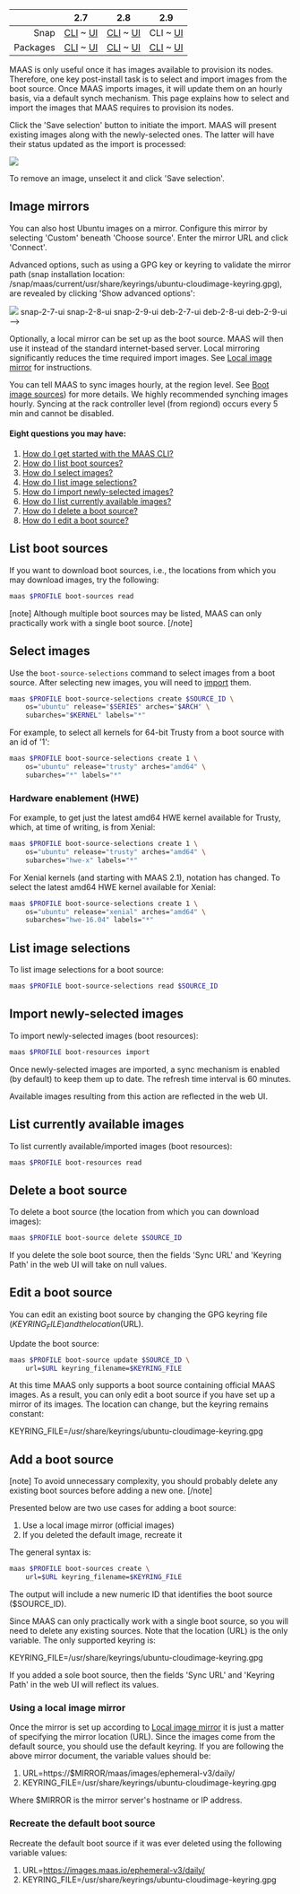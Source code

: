 <!-- deb-2-7-cli
||2.7|2.8|2.9|
|-----:|:-----:|:-----:|:-----:|
|Snap|[CLI](/t/select-and-import-images/3090) ~ [UI](/t/select-and-import-images/3091)|[CLI](/t/select-and-import-images/3092) ~ [UI](/t/select-and-import-images/3093)|[CLI](/t/select-and-import-images/3094) ~ [UI](/t/select-and-import-images/3095)|
|Packages|CLI ~ [UI](/t/select-and-import-images/3097)|[CLI](/t/select-and-import-images/3098) ~ [UI](/t/select-and-import-images/3099)|[CLI](/t/select-and-import-images/3100) ~ [UI](/t/select-and-import-images/3101)|
 deb-2-7-cli -->

<!-- deb-2-7-ui
||2.7|2.8|2.9|
|-----:|:-----:|:-----:|:-----:|
|Snap|[CLI](/t/select-and-import-images/3090) ~ [UI](/t/select-and-import-images/3091)|[CLI](/t/select-and-import-images/3092) ~ [UI](/t/select-and-import-images/3093)|[CLI](/t/select-and-import-images/3094) ~ [UI](/t/select-and-import-images/3095)|
|Packages|[CLI](/t/select-and-import-images/3096) ~ UI|[CLI](/t/select-and-import-images/3098) ~ [UI](/t/select-and-import-images/3099)|[CLI](/t/select-and-import-images/3100) ~ [UI](/t/select-and-import-images/3101)|
 deb-2-7-ui -->

<!-- deb-2-8-cli
||2.7|2.8|2.9|
|-----:|:-----:|:-----:|:-----:|
|Snap|[CLI](/t/select-and-import-images/3090) ~ [UI](/t/select-and-import-images/3091)|[CLI](/t/select-and-import-images/3092) ~ [UI](/t/select-and-import-images/3093)|[CLI](/t/select-and-import-images/3094) ~ [UI](/t/select-and-import-images/3095)|
|Packages|[CLI](/t/select-and-import-images/3096) ~ [UI](/t/select-and-import-images/3097)|CLI ~ [UI](/t/select-and-import-images/3099)|[CLI](/t/select-and-import-images/3100) ~ [UI](/t/select-and-import-images/3101)|
 deb-2-8-cli -->

<!-- deb-2-8-ui
||2.7|2.8|2.9|
|-----:|:-----:|:-----:|:-----:|
|Snap|[CLI](/t/select-and-import-images/3090) ~ [UI](/t/select-and-import-images/3091)|[CLI](/t/select-and-import-images/3092) ~ [UI](/t/select-and-import-images/3093)|[CLI](/t/select-and-import-images/3094) ~ [UI](/t/select-and-import-images/3095)|
|Packages|[CLI](/t/select-and-import-images/3096) ~ [UI](/t/select-and-import-images/3097)|[CLI](/t/select-and-import-images/3098) ~ UI|[CLI](/t/select-and-import-images/3100) ~ [UI](/t/select-and-import-images/3101)|
 deb-2-8-ui -->

<!-- deb-2-9-cli
||2.7|2.8|2.9|
|-----:|:-----:|:-----:|:-----:|
|Snap|[CLI](/t/select-and-import-images/3090) ~ [UI](/t/select-and-import-images/3091)|[CLI](/t/select-and-import-images/3092) ~ [UI](/t/select-and-import-images/3093)|[CLI](/t/select-and-import-images/3094) ~ [UI](/t/select-and-import-images/3095)|
|Packages|[CLI](/t/select-and-import-images/3096) ~ [UI](/t/select-and-import-images/3097)|[CLI](/t/select-and-import-images/3098) ~ [UI](/t/select-and-import-images/3099)|CLI ~ [UI](/t/select-and-import-images/3101)|
 deb-2-9-cli -->

<!-- deb-2-9-ui
||2.7|2.8|2.9|
|-----:|:-----:|:-----:|:-----:|
|Snap|[CLI](/t/select-and-import-images/3090) ~ [UI](/t/select-and-import-images/3091)|[CLI](/t/select-and-import-images/3092) ~ [UI](/t/select-and-import-images/3093)|[CLI](/t/select-and-import-images/3094) ~ [UI](/t/select-and-import-images/3095)|
|Packages|[CLI](/t/select-and-import-images/3096) ~ [UI](/t/select-and-import-images/3097)|[CLI](/t/select-and-import-images/3098) ~ [UI](/t/select-and-import-images/3099)|[CLI](/t/select-and-import-images/3100) ~ UI|
 deb-2-9-ui -->

<!-- snap-2-7-cli
||2.7|2.8|2.9|
|-----:|:-----:|:-----:|:-----:|
|Snap|CLI ~ [UI](/t/select-and-import-images/3091)|[CLI](/t/select-and-import-images/3092) ~ [UI](/t/select-and-import-images/3093)|[CLI](/t/select-and-import-images/3094) ~ [UI](/t/select-and-import-images/3095)|
|Packages|[CLI](/t/select-and-import-images/3096) ~ [UI](/t/select-and-import-images/3097)|[CLI](/t/select-and-import-images/3098) ~ [UI](/t/select-and-import-images/3099)|[CLI](/t/select-and-import-images/3100) ~ [UI](/t/select-and-import-images/3101)|
 snap-2-7-cli -->

<!-- snap-2-7-ui
||2.7|2.8|2.9|
|-----:|:-----:|:-----:|:-----:|
|Snap|[CLI](/t/select-and-import-images/3090) ~ UI|[CLI](/t/select-and-import-images/3092) ~ [UI](/t/select-and-import-images/3093)|[CLI](/t/select-and-import-images/3094) ~ [UI](/t/select-and-import-images/3095)|
|Packages|[CLI](/t/select-and-import-images/3096) ~ [UI](/t/select-and-import-images/3097)|[CLI](/t/select-and-import-images/3098) ~ [UI](/t/select-and-import-images/3099)|[CLI](/t/select-and-import-images/3100) ~ [UI](/t/select-and-import-images/3101)|
 snap-2-7-ui -->

<!-- snap-2-8-cli
||2.7|2.8|2.9|
|-----:|:-----:|:-----:|:-----:|
|Snap|[CLI](/t/select-and-import-images/3090) ~ [UI](/t/select-and-import-images/3091)|CLI ~ [UI](/t/select-and-import-images/3093)|[CLI](/t/select-and-import-images/3094) ~ [UI](/t/select-and-import-images/3095)|
|Packages|[CLI](/t/select-and-import-images/3096) ~ [UI](/t/select-and-import-images/3097)|[CLI](/t/select-and-import-images/3098) ~ [UI](/t/select-and-import-images/3099)|[CLI](/t/select-and-import-images/3100) ~ [UI](/t/select-and-import-images/3101)|
 snap-2-8-cli -->

<!-- snap-2-8-ui
||2.7|2.8|2.9|
|-----:|:-----:|:-----:|:-----:|
|Snap|[CLI](/t/select-and-import-images/3090) ~ [UI](/t/select-and-import-images/3091)|[CLI](/t/select-and-import-images/3092) ~ UI|[CLI](/t/select-and-import-images/3094) ~ [UI](/t/select-and-import-images/3095)|
|Packages|[CLI](/t/select-and-import-images/3096) ~ [UI](/t/select-and-import-images/3097)|[CLI](/t/select-and-import-images/3098) ~ [UI](/t/select-and-import-images/3099)|[CLI](/t/select-and-import-images/3100) ~ [UI](/t/select-and-import-images/3101)|
 snap-2-8-ui -->

||2.7|2.8|2.9|
|-----:|:-----:|:-----:|:-----:|
|Snap|[CLI](/t/select-and-import-images/3090) ~ [UI](/t/select-and-import-images/3091)|[CLI](/t/select-and-import-images/3092) ~ [UI](/t/select-and-import-images/3093)|CLI ~ [UI](/t/select-and-import-images/3095)|
|Packages|[CLI](/t/select-and-import-images/3096) ~ [UI](/t/select-and-import-images/3097)|[CLI](/t/select-and-import-images/3098) ~ [UI](/t/select-and-import-images/3099)|[CLI](/t/select-and-import-images/3100) ~ [UI](/t/select-and-import-images/3101)|

<!-- snap-2-9-ui
||2.7|2.8|2.9|
|-----:|:-----:|:-----:|:-----:|
|Snap|[CLI](/t/select-and-import-images/3090) ~ [UI](/t/select-and-import-images/3091)|[CLI](/t/select-and-import-images/3092) ~ [UI](/t/select-and-import-images/3093)|[CLI](/t/select-and-import-images/3094) ~ UI|
|Packages|[CLI](/t/select-and-import-images/3096) ~ [UI](/t/select-and-import-images/3097)|[CLI](/t/select-and-import-images/3098) ~ [UI](/t/select-and-import-images/3099)|[CLI](/t/select-and-import-images/3100) ~ [UI](/t/select-and-import-images/3101)|
 snap-2-9-ui -->

MAAS is only useful once it has images available to provision its nodes. Therefore, one key post-install task is to select and import images from the boot source. Once MAAS imports images, it will update them on an hourly basis, via a default synch mechanism.  This page explains how to select and import the images that MAAS requires to provision its nodes.

<!-- snap-2-7-ui snap-2-8-ui snap-2-9-ui deb-2-7-ui deb-2-8-ui deb-2-9-ui

#### Three questions you may have:

1. [How do I import standard images from maas.io?](#heading--import-maasio-image-ui)
2. [How do I use other image mirrors to download images?](#heading--image-mirrors)
3. [How do I import and provision non-Ubuntu images?](#heading--other-images)

Note that it is possible to build your own images in a limited sense: see [MAAS Image Builder](/t/maas-image-builder/1112).

<h2 id="heading--import-maasio-image-ui">Importing images from maas.io</h2>

The 'Images' page shows what images and architectures have been selected and downloaded. By default, MAAS will automatically grab the most recent Ubuntu LTS releases (and amd64 architecture). Below, we have selected two additional releases:

<a href="https://discourse.maas.io/uploads/default/original/1X/d208922f1126ec92f6ef06cfaa5e16dbbfc613d0.png" target = "_blank"><img src="https://discourse.maas.io/uploads/default/original/1X/d208922f1126ec92f6ef06cfaa5e16dbbfc613d0.png"></a>
snap-2-7-ui snap-2-8-ui snap-2-9-ui deb-2-7-ui deb-2-8-ui deb-2-9-ui -->

<!-- deb-2-7-ui
You can tell MAAS to sync images hourly, at the region level, using a toggle switch in the top-right corner of the screen.  See [Boot image sources](/t/images/2701#boot-image-sources)) for more details. We highly recommended synching images hourly. Syncing at the rack controller level (from regiond) occurs every 5 min and cannot be disabled.
 deb-2-7-ui -->

<!-- deb-2-8-ui
You can tell MAAS to sync images hourly, at the region level, using a toggle switch in the top-right corner of the screen.  See [Boot image sources](/t/images/2703#boot-image-sources)) for more details. We highly recommended synching images hourly. Syncing at the rack controller level (from regiond) occurs every 5 min and cannot be disabled.
 deb-2-8-ui -->

<!-- deb-2-9-ui
You can tell MAAS to sync images hourly, at the region level, using a toggle switch in the top-right corner of the screen.  See [Boot image sources](/t/images/2705#boot-image-sources)) for more details. We highly recommended synching images hourly. Syncing at the rack controller level (from regiond) occurs every 5 min and cannot be disabled.
 deb-2-9-ui -->

<!-- snap-2-7-ui
You can tell MAAS to sync images hourly, at the region level, using a toggle switch in the top-right corner of the screen.  See [Boot image sources](/t/images/2695#boot-image-sources)) for more details. We highly recommended synching images hourly. Syncing at the rack controller level (from regiond) occurs every 5 min and cannot be disabled.
 snap-2-7-ui -->

<!-- snap-2-8-ui
You can tell MAAS to sync images hourly, at the region level, using a toggle switch in the top-right corner of the screen.  See [Boot image sources](/t/images/2697#boot-image-sources)) for more details. We highly recommended synching images hourly. Syncing at the rack controller level (from regiond) occurs every 5 min and cannot be disabled.
 snap-2-8-ui -->

<!-- snap-2-9-ui
You can tell MAAS to sync images hourly, at the region level, using a toggle switch in the top-right corner of the screen.  See [Boot image sources](/t/images/2699#boot-image-sources)) for more details. We highly recommended synching images hourly. Syncing at the rack controller level (from regiond) occurs every 5 min and cannot be disabled.
 snap-2-9-ui -->

<!-- snap-2-7-ui snap-2-8-ui snap-2-9-ui deb-2-7-ui deb-2-8-ui deb-2-9-ui -->
Click the 'Save selection' button to initiate the import. MAAS will present existing images along with the newly-selected ones. The latter will have their status updated as the import is processed:

<a href="https://discourse.maas.io/uploads/default/original/1X/f7daa92c97f1ada61c2172044d43856ed3e14b5f.png" target = "_blank"><img src="https://discourse.maas.io/uploads/default/original/1X/f7daa92c97f1ada61c2172044d43856ed3e14b5f.png"></a>

To remove an image, unselect it and click 'Save selection'.

<h2 id="heading--image-mirrors">Image mirrors</h2>

You can also host Ubuntu images on a mirror. Configure this mirror by selecting 'Custom' beneath 'Choose source'. Enter the mirror URL and click 'Connect'.

Advanced options, such as using a GPG key or keyring to validate the mirror path (snap installation location: /snap/maas/current/usr/share/keyrings/ubuntu-cloudimage-keyring.gpg), are revealed by clicking 'Show advanced options':

<a href="https://discourse.maas.io/uploads/default/original/1X/dbe44a827e70e318a6139c3e335019a6a27c4374.png" target = "_blank"><img src="https://discourse.maas.io/uploads/default/original/1X/dbe44a827e70e318a6139c3e335019a6a27c4374.png"></a>
snap-2-7-ui snap-2-8-ui snap-2-9-ui deb-2-7-ui deb-2-8-ui deb-2-9-ui -->

<!-- deb-2-7-cli
Optionally, a local mirror can be set up as the boot source. MAAS will then use it instead of the standard internet-based server. Local mirroring significantly reduces the time required import images. See [Local image mirror](/t/local-image-mirror/2808) for instructions.
 deb-2-7-cli -->

<!-- deb-2-7-ui
Optionally, a local mirror can be set up as the boot source. MAAS will then use it instead of the standard internet-based server. Local mirroring significantly reduces the time required import images. See [Local image mirror](/t/local-image-mirror/2809) for instructions.
 deb-2-7-ui -->

<!-- deb-2-8-cli
Optionally, a local mirror can be set up as the boot source. MAAS will then use it instead of the standard internet-based server. Local mirroring significantly reduces the time required import images. See [Local image mirror](/t/local-image-mirror/2810) for instructions.
 deb-2-8-cli -->

<!-- deb-2-8-ui
Optionally, a local mirror can be set up as the boot source. MAAS will then use it instead of the standard internet-based server. Local mirroring significantly reduces the time required import images. See [Local image mirror](/t/local-image-mirror/2811) for instructions.
 deb-2-8-ui -->

<!-- deb-2-9-cli
Optionally, a local mirror can be set up as the boot source. MAAS will then use it instead of the standard internet-based server. Local mirroring significantly reduces the time required import images. See [Local image mirror](/t/local-image-mirror/2812) for instructions.
 deb-2-9-cli -->

<!-- deb-2-9-ui
Optionally, a local mirror can be set up as the boot source. MAAS will then use it instead of the standard internet-based server. Local mirroring significantly reduces the time required import images. See [Local image mirror](/t/local-image-mirror/2813) for instructions.
 deb-2-9-ui -->

<!-- snap-2-7-cli
Optionally, a local mirror can be set up as the boot source. MAAS will then use it instead of the standard internet-based server. Local mirroring significantly reduces the time required import images. See [Local image mirror](/t/local-image-mirror/2802) for instructions.
 snap-2-7-cli -->

<!-- snap-2-7-ui
Optionally, a local mirror can be set up as the boot source. MAAS will then use it instead of the standard internet-based server. Local mirroring significantly reduces the time required import images. See [Local image mirror](/t/local-image-mirror/2803) for instructions.
 snap-2-7-ui -->

<!-- snap-2-8-cli
Optionally, a local mirror can be set up as the boot source. MAAS will then use it instead of the standard internet-based server. Local mirroring significantly reduces the time required import images. See [Local image mirror](/t/local-image-mirror/2804) for instructions.
 snap-2-8-cli -->

<!-- snap-2-8-ui
Optionally, a local mirror can be set up as the boot source. MAAS will then use it instead of the standard internet-based server. Local mirroring significantly reduces the time required import images. See [Local image mirror](/t/local-image-mirror/2805) for instructions.
 snap-2-8-ui -->

Optionally, a local mirror can be set up as the boot source. MAAS will then use it instead of the standard internet-based server. Local mirroring significantly reduces the time required import images. See [Local image mirror](/t/local-image-mirror/2806) for instructions.

<!-- snap-2-9-ui
Optionally, a local mirror can be set up as the boot source. MAAS will then use it instead of the standard internet-based server. Local mirroring significantly reduces the time required import images. See [Local image mirror](/t/local-image-mirror/2807) for instructions.
 snap-2-9-ui -->

<!-- snap-2-7-ui snap-2-8-ui snap-2-9-ui deb-2-7-ui deb-2-8-ui deb-2-9-ui
<h2 id="heading--other-images">Other images</h2>

It is also possible to import and provision images other than Ubuntu. Images supported and provided by MAAS will appear beneath the 'Other Images' section. Currently, images for CentOS 6.6, CentOS 7.0, and CentOS 8.0 are available. These images can be imported and used just like the Ubuntu images above.

<a href="https://discourse.maas.io/uploads/default/original/1X/198aa78b2dd3a650f1b3909ae2c9269e159ca1dc.png" target = "_blank"><img src="https://discourse.maas.io/uploads/default/original/1X/198aa78b2dd3a650f1b3909ae2c9269e159ca1dc.png"></a>
snap-2-7-ui snap-2-8-ui snap-2-9-ui deb-2-7-ui deb-2-8-ui deb-2-9-ui -->

<!-- deb-2-7-cli
You can tell MAAS to sync images hourly, at the region level.  See [Boot image sources](/t/images/2700#boot-image-sources)) for more details. We highly recommended synching images hourly. Syncing at the rack controller level (from regiond) occurs every 5 min and cannot be disabled.
 deb-2-7-cli -->

<!-- deb-2-8-cli
You can tell MAAS to sync images hourly, at the region level.  See [Boot image sources](/t/images/2702#boot-image-sources)) for more details. We highly recommended synching images hourly. Syncing at the rack controller level (from regiond) occurs every 5 min and cannot be disabled.
 deb-2-8-cli -->

<!-- deb-2-9-cli
You can tell MAAS to sync images hourly, at the region level.  See [Boot image sources](/t/images/2704#boot-image-sources)) for more details. We highly recommended synching images hourly. Syncing at the rack controller level (from regiond) occurs every 5 min and cannot be disabled.
 deb-2-9-cli -->
 
<!-- snap-2-7-cli
You can tell MAAS to sync images hourly, at the region level.  See [Boot image sources](/t/images/2694#boot-image-sources)) for more details. We highly recommended synching images hourly. Syncing at the rack controller level (from regiond) occurs every 5 min and cannot be disabled.
 snap-2-7-cli -->
 
<!-- snap-2-8-cli
You can tell MAAS to sync images hourly, at the region level.  See [Boot image sources](/t/images/2696#boot-image-sources)) for more details. We highly recommended synching images hourly. Syncing at the rack controller level (from regiond) occurs every 5 min and cannot be disabled.
 snap-2-8-cli -->

You can tell MAAS to sync images hourly, at the region level.  See [Boot image sources](/t/images/2698#boot-image-sources)) for more details. We highly recommended synching images hourly. Syncing at the rack controller level (from regiond) occurs every 5 min and cannot be disabled.


#### Eight questions you may have:

1. [How do I get started with the MAAS CLI?](/t/maas-cli/802)
2. [How do I list boot sources?](#heading--list-boot-sources)
3. [How do I select images?](#heading--select-image)
4. [How do I list image selections?](#heading--list-image-selections)
5. [How do I import newly-selected images?](#heading--import-newly-selected-images)
6. [How do I list currently available images?](#heading--list-currently-available-images)
7. [How do I delete a boot source?](#heading--delete-a-boot-source)
8. [How do I edit a boot source?](#heading--edit-a-boot-source)

<h2 id="heading--list-boot-sources">List boot sources</h2>

If you want to download boot sources, i.e., the locations from which you may download images, try the following:

``` bash
maas $PROFILE boot-sources read
```

[note]
Although multiple boot sources may be listed, MAAS can only practically work with a single boot source.
[/note]

<h2 id="heading--select-images">Select images</h2>

Use the `boot-source-selections` command to select images from a boot source. After selecting new images, you will need to [import](#heading--import-newly-selected-images) them.

``` bash
maas $PROFILE boot-source-selections create $SOURCE_ID \
    os="ubuntu" release="$SERIES" arches="$ARCH" \
    subarches="$KERNEL" labels="*"
```

For example, to select all kernels for 64-bit Trusty from a boot source with an id of '1':

``` bash
maas $PROFILE boot-source-selections create 1 \
    os="ubuntu" release="trusty" arches="amd64" \
    subarches="*" labels="*"
```

<h3 id="heading--hardware-enablement-hwe">Hardware enablement (HWE)</h3>

For example, to get just the latest amd64 HWE kernel available for Trusty, which, at time of writing, is from Xenial:

``` bash
maas $PROFILE boot-source-selections create 1 \
    os="ubuntu" release="trusty" arches="amd64" \
    subarches="hwe-x" labels="*"
```

For Xenial kernels (and starting with MAAS 2.1), notation has changed. To select the latest amd64 HWE kernel available for Xenial:

``` bash
maas $PROFILE boot-source-selections create 1 \
    os="ubuntu" release="xenial" arches="amd64" \
    subarches="hwe-16.04" labels="*"
```

<h2 id="heading--list-image-selections">List image selections</h2>

To list image selections for a boot source:

``` bash
maas $PROFILE boot-source-selections read $SOURCE_ID
```

<h2 id="heading--import-newly-selected-images">Import newly-selected images</h2>

To import newly-selected images (boot resources):

``` bash
maas $PROFILE boot-resources import
```

Once newly-selected images are imported, a sync mechanism is enabled (by default) to keep them up to date. The refresh time interval is 60 minutes.

Available images resulting from this action are reflected in the web UI.

<h2 id="heading--list-currently-available-images">List currently available images</h2>

To list currently available/imported images (boot resources):

``` bash
maas $PROFILE boot-resources read
```

<h2 id="heading--delete-a-boot-source">Delete a boot source</h2>

To delete a boot source (the location from which you can download images): 

``` bash
maas $PROFILE boot-source delete $SOURCE_ID
```

If you delete the sole boot source, then the fields 'Sync URL' and 'Keyring Path' in the web UI will take on null values.

<h2 id="heading--edit-a-boot-source">Edit a boot source</h2>

You can edit an existing boot source by changing the GPG keyring file ($KEYRING_FILE) and the location ($URL).

Update the boot source:

``` bash
maas $PROFILE boot-source update $SOURCE_ID \
    url=$URL keyring_filename=$KEYRING_FILE
```

At this time MAAS only supports a boot source containing official MAAS images. As a result, you can only edit a boot source if you have set up a mirror of its images. The location can change, but the keyring remains constant:

KEYRING_FILE=/usr/share/keyrings/ubuntu-cloudimage-keyring.gpg

<h2 id="heading--add-a-boot-source">Add a boot source</h2>

[note]
To avoid unnecessary complexity, you should probably delete any existing boot sources before adding a new one.
[/note]

Presented below are two use cases for adding a boot source:

1.  Use a local image mirror (official images)
2.  If you deleted the default image, recreate it

The general syntax is:

``` bash
maas $PROFILE boot-sources create \
    url=$URL keyring_filename=$KEYRING_FILE
```

The output will include a new numeric ID that identifies the boot source ($SOURCE_ID).

Since MAAS can only practically work with a single boot source, so you will need to delete any existing sources. Note that the location (URL) is the only variable. The only supported keyring is:

KEYRING_FILE=/usr/share/keyrings/ubuntu-cloudimage-keyring.gpg

If you added a sole boot source, then the fields 'Sync URL' and 'Keyring Path' in the web UI will reflect its values.

<h3 id="heading--using-a-local-image-mirror">Using a local image mirror</h3>


<!-- deb-2-7-cli
Once the mirror is set up according to [Local image mirror](/t/local-image-mirror/2808) it is just a matter of specifying the mirror location (URL). Since the images come from the default source, you should use the default keyring. If you are following the above mirror document, the variable values should be:
 deb-2-7-cli -->

<!-- deb-2-8-cli
Once the mirror is set up according to [Local image mirror](/t/local-image-mirror/2810) it is just a matter of specifying the mirror location (URL). Since the images come from the default source, you should use the default keyring. If you are following the above mirror document, the variable values should be:
 deb-2-8-cli -->

<!-- deb-2-9-cli
Once the mirror is set up according to [Local image mirror](/t/local-image-mirror/2812) it is just a matter of specifying the mirror location (URL). Since the images come from the default source, you should use the default keyring. If you are following the above mirror document, the variable values should be:
 deb-2-9-cli -->

<!-- snap-2-7-cli
Once the mirror is set up according to [Local image mirror](/t/local-image-mirror/2802) it is just a matter of specifying the mirror location (URL). Since the images come from the default source, you should use the default keyring. If you are following the above mirror document, the variable values should be:
 snap-2-7-cli -->

<!-- snap-2-8-cli
Once the mirror is set up according to [Local image mirror](/t/local-image-mirror/2804) it is just a matter of specifying the mirror location (URL). Since the images come from the default source, you should use the default keyring. If you are following the above mirror document, the variable values should be:
 snap-2-8-cli -->

Once the mirror is set up according to [Local image mirror](/t/local-image-mirror/2806) it is just a matter of specifying the mirror location (URL). Since the images come from the default source, you should use the default keyring. If you are following the above mirror document, the variable values should be:


1.   URL=https://$MIRROR/maas/images/ephemeral-v3/daily/
2.   KEYRING_FILE=/usr/share/keyrings/ubuntu-cloudimage-keyring.gpg

Where $MIRROR is the mirror server's hostname or IP address.

<h3 id="heading--recreate-the-default-boot-source">Recreate the default boot source</h3>

Recreate the default boot source if it was ever deleted using the following variable values:

1.   URL=https://images.maas.io/ephemeral-v3/daily/
2.   KEYRING_FILE=/usr/share/keyrings/ubuntu-cloudimage-keyring.gpg